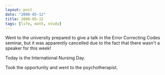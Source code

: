 ```yaml
---
layout: post
date: "2008-05-12"
title: 2008-05-12
tags: [life, math, study]
---
```

Went to the university prepared to give a talk in the Error
Correcting Codes seminar, but it was apparently cancelled due to
the fact that there wasn't a speaker for this week!

Today is the International Nursing Day.

Took the opportunity and went to the psychotherapist.


